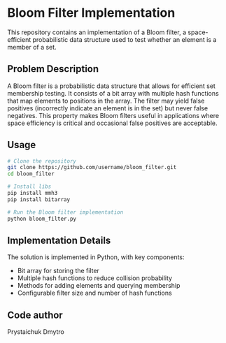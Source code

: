 # Bloom Filter Implementation

This repository contains an implementation of a Bloom filter, a space-efficient probabilistic data structure used to test whether an element is a member of a set.

## Problem Description

A Bloom filter is a probabilistic data structure that allows for efficient set membership testing. It consists of a bit array with multiple hash functions that map elements to positions in the array. The filter may yield false positives (incorrectly indicate an element is in the set) but never false negatives. This property makes Bloom filters useful in applications where space efficiency is critical and occasional false positives are acceptable.

## Usage

```bash
# Clone the repository
git clone https://github.com/username/bloom_filter.git
cd bloom_filter

# Install libs
pip install mmh3
pip install bitarray

# Run the Bloom filter implementation
python bloom_filter.py
```

## Implementation Details

The solution is implemented in Python, with key components:
- Bit array for storing the filter
- Multiple hash functions to reduce collision probability
- Methods for adding elements and querying membership
- Configurable filter size and number of hash functions

## Code author

Prystaichuk Dmytro
